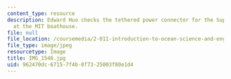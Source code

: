 ```yaml
---
content_type: resource
description: Edward Huo checks the tethered power connector for the SuperSeaPerch
  at the MIT boathouse.
file: null
file_location: /coursemedia/2-011-introduction-to-ocean-science-and-engineering-spring-2006/962470dc67157f4b0f7325003f80e1d4_IMG_1546.jpg
file_type: image/jpeg
resourcetype: Image
title: IMG_1546.jpg
uid: 962470dc-6715-7f4b-0f73-25003f80e1d4
---
```

